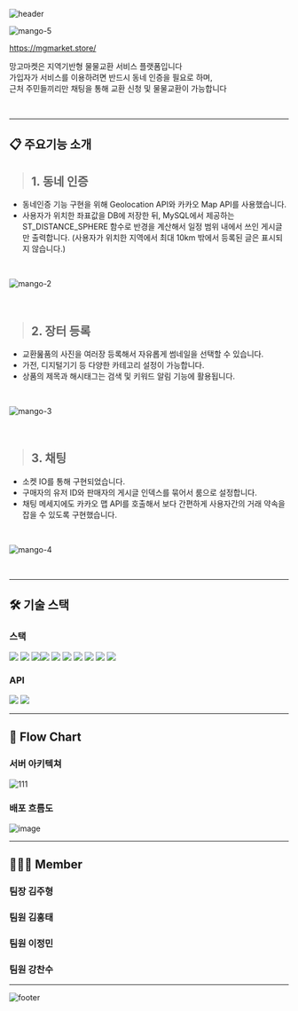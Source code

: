 ![header](https://capsule-render.vercel.app/api?type=waving&color=gradient&customColorList=2,3,4,5,6,7,8,9,15,30&height=200&section=header&text=망고마켓&fontSize=60&animation=twinkling)

![mango-5](https://github.com/nazzzo/rooftop-front/assets/112994137/8d131b8a-735d-4bd3-83f5-3e6766c7e76b)


https://mgmarket.store/


망고마켓은 지역기반형 물물교환 서비스 플랫폼입니다 <br>
가입자가 서비스를 이용하려면 반드시 동네 인증을 필요로 하며, <br>
근처 주민들끼리만 채팅을 통해 교환 신청 및 물물교환이 가능합니다 <br>

<br>

---

## 📋 주요기능 소개


> <h2>1. 동네 인증 </h2>

- 동네인증 기능 구현을 위해 Geolocation API와 카카오 Map API를 사용했습니다.
- 사용자가 위치한 좌표값을 DB에 저장한 뒤, MySQL에서 제공하는 ST_DISTANCE_SPHERE 함수로 반경을 계산해서 일정 범위 내에서 쓰인 게시글만 출력합니다.
(사용자가 위치한 지역에서 최대 10km 밖에서 등록된 글은 표시되지 않습니다.)

<br>

![mango-2](https://github.com/nazzzo/rooftop-front/assets/112994137/6a08ef6a-f535-484f-8144-0ef676ea5013)

<br>

> <h2>2. 장터 등록 </h2>

- 교환뭂품의 사진을 여러장 등록해서 자유롭게 썸네일을 선택할 수 있습니다.
- 가전, 디지털기기 등 다양한 카테고리 설정이 가능합니다.
- 상품의 제목과 해시태그는 검색 및 키워드 알림 기능에 활용됩니다.

<br>

![mango-3](https://github.com/nazzzo/mangomarket/assets/112994137/cec3dcae-cb5d-4b75-9e61-3c8ff25179e6)

<br>





> <h2>3. 채팅 </h2>

- 소켓 IO를 통해 구현되었습니다.
- 구매자의 유저 ID와 판매자의 게시글 인덱스를 묶어서 룸으로 설정합니다.
- 채팅 메세지에도 카카오 맵 API를 호출해서 보다 간편하게 사용자간의 거래 약속을 잡을 수 있도록 구현했습니다.

<br>

![mango-4](https://github.com/nazzzo/rooftop-front/assets/112994137/0bf3b3d8-d8d9-42c5-a30e-61035eaa227c)

<br>


---


## 🛠️ 기술 스택

### 스택
<img src="https://img.shields.io/badge/react-61DAFB?style=for-the-badge&logo=react&logoColor=black"> <img src="https://img.shields.io/badge/redux-764ABC?style=for-the-badge&logo=redux&logoColor=white"> <img src="https://img.shields.io/badge/socketio-010101?style=for-the-badge&logo=socketdotio&logoColor=white"><img src="https://img.shields.io/badge/styledcomponents-DB7093?style=for-the-badge&logo=styledcomponents&logoColor=white"> <img src="https://img.shields.io/badge/nodejs-339933?style=for-the-badge&logo=nodedotjs&logoColor=white"> <img src="https://img.shields.io/badge/express-000000?style=for-the-badge&logo=express&logoColor=white"> <img src="https://img.shields.io/badge/mysql-4479A1?style=for-the-badge&logo=mysql&logoColor=white"> <img src="https://img.shields.io/badge/githubactions-2088FF?style=for-the-badge&logo=githubactions&logoColor=white"> <img src="https://img.shields.io/badge/amazonaws-232F3E?style=for-the-badge&logo=amazonaws&logoColor=white"> <img src="https://img.shields.io/badge/amazonec2-FF9900?style=for-the-badge&logo=amazonec2&logoColor=white">

### API

<img src="https://img.shields.io/badge/GeolocationApi-F7DF1E?style=for-the-badge&logo=javascript&logoColor=white"> <img src="https://img.shields.io/badge/kakaoMap-FFCD00?style=for-the-badge&logo=kakao&logoColor=black">

---

## 🔀 Flow Chart

### 서버 아키텍쳐

![111](https://github.com/nazzzo/mangomarket/assets/118948028/62f92ed6-fb99-4e95-8bce-a951e619bd03)

### 배포 흐름도

![image](https://github.com/nazzzo/mangomarket/assets/118948028/36849ed9-d2c0-47ff-96ed-396765b793f4)

---

## 🧑🏻‍💻 Member

### 팀장 김주형

### 팀원 김홍태

### 팀원 이정민

### 팀원 강찬수

---

![footer](https://capsule-render.vercel.app/api?type=soft&color=gradient&customColorList=1,15,30&height=120&section=header&text=Thank%20You&fontSize=60&animation=twinkling)
